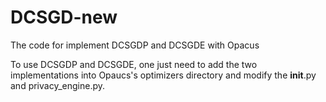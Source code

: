 # DCSGD-new
The code for implement DCSGDP and DCSGDE with Opacus

To use DCSGDP and DCSGDE, one just need to add the two implementations into Opaucs's optimizers directory and modify the __init__.py and privacy_engine.py.
